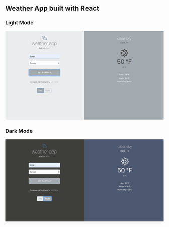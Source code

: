 ## Weather App built with React

### Light Mode
![Light Mode](https://github.com/aylinmarie/weather-app/blob/master/src/assets/img/light.png)

### Dark Mode
![Dark Mode](https://github.com/aylinmarie/weather-app/blob/master/src/assets/img/dark.png)
